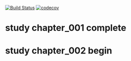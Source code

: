 [![Build Status](https://travis-ci.org/new-x/study.svg?branch=master)](https://travis-ci.org/new-x/study)
[![codecov](https://codecov.io/gh/new-x/study/branch/master/graph/badge.svg)](https://codecov.io/gh/new-x/study)
# study chapter_001 complete
# study chapter_002 begin